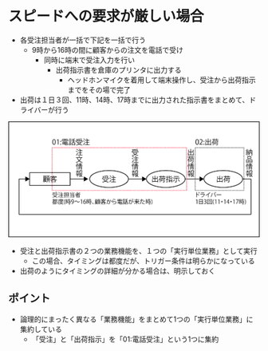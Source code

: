 # スピードへの要求が厳しい場合

* 各受注担当者が一括で下記を一括で行う
    * 9時から16時の間に顧客からの注文を電話で受け
        * 同時に端末で受注入力を行い
            * 出荷指示書を倉庫のプリンタに出力する
                * ヘッドホンマイクを着用して端末操作し、受注から出荷指示までをその場で完了
* 出荷は１日３回、11時、14時、17時までに出力された指示書をまとめて、ドライバーが行う

![flow_00](image/flow_00.png)

* 受注と出荷指示書の２つの業務機能を、１つの「実行単位業務」として実行
    * この場合、タイミングは都度だが、トリガー条件は明らかになっている
* 出荷のようにタイミングの詳細が分かる場合は、明示しておく

## ポイント

* 論理的にまったく異なる「業務機能」をまとめて1つの「実行単位業務」に集約している
    * 「受注」と「出荷指示」を「01:電話受注」という1つに集約
